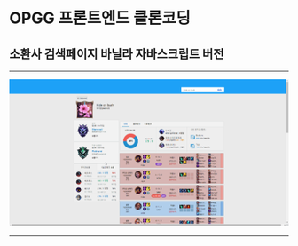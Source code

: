 # OPGG 프론트엔드 클론코딩
## 소환사 검색페이지 바닐라 자바스크립트 버전
---
<img src="https://github.com/pikpokjeon/summoner-search-page/blob/main/demo1.gif" width="1000">

---
